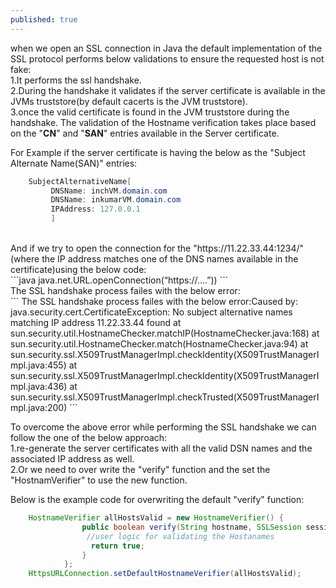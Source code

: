 ```yaml
---
published: true
---
```

when we open an SSL connection in Java the default implementation of the SSL protocol performs below validations to ensure the requested host is not fake:<br/>
1.It performs the ssl handshake.<br/>
2.During the handshake it validates if the server certificate is available in the JVMs truststore(by 		default cacerts is the JVM truststore).<br/>
3.once the valid certificate is found in the JVM truststore during the handshake. The validation of the 	Hostname verification takes place based on the "**CN**" and "**SAN**" entries available in the Server 		certificate.<br/>

For Example if the server certificate is having the below as the "Subject Alternate Name(SAN)" entries:<br/>
```java
    SubjectAlternativeName[
         DNSName: inchVM.domain.com
         DNSName: inkumarVM.domain.com
         IPAddress: 127.0.0.1
         ]
 ```
<br/>
And if we try to open the connection for the "https://11.22.33.44:1234/" (where the IP address matches one of the DNS names available in the certificate)using the below code:<br/>
 ```java
  java.net.URL.openConnection(“https://….”))
```
<br/>
The SSL handshake process failes with the below error:<br/>
```
	The SSL handshake process failes with the below error:Caused by: java.security.cert.CertificateException: 		No subject alternative names matching IP address 11.22.33.44 found
       		at sun.security.util.HostnameChecker.matchIP(HostnameChecker.java:168)
       		at sun.security.util.HostnameChecker.match(HostnameChecker.java:94)
       		at sun.security.ssl.X509TrustManagerImpl.checkIdentity(X509TrustManagerImpl.java:455)
       		at sun.security.ssl.X509TrustManagerImpl.checkIdentity(X509TrustManagerImpl.java:436)
       		at sun.security.ssl.X509TrustManagerImpl.checkTrusted(X509TrustManagerImpl.java:200)
```
<br/>

To overcome the above error while performing the SSL handshake we can follow the one of the below approach:<br/>
1.re-generate the server certificates with all the valid DSN names and the associated IP address as well.<br/>
2.Or we need to over write the "verify" function and the set the "HostnamVerifier" to use the new function.<br/>
 
Below is the example code for overwriting the  default "verify" function:<br/>
```java
	HostnameVerifier allHostsValid = new HostnameVerifier() {
    	        public boolean verify(String hostname, SSLSession session) {
        	     //user logic for validating the Hostanames  
            	  return true;
            	}
        	};
	HttpsURLConnection.setDefaultHostnameVerifier(allHostsValid);
```
